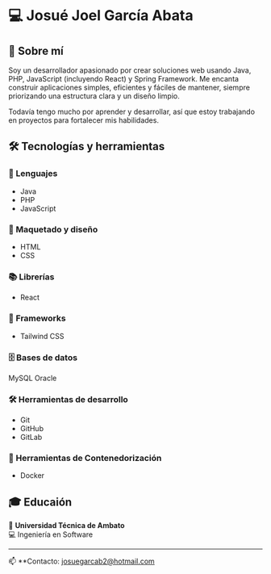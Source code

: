 # 💻 Josué Joel García Abata  

## 🚀 Sobre mí  
Soy un desarrollador apasionado por crear soluciones web usando Java, PHP, JavaScript (incluyendo React) y Spring Framework. Me encanta construir aplicaciones simples, eficientes y fáciles de mantener, siempre priorizando una estructura clara y un diseño limpio.

Todavía tengo mucho por aprender y desarrollar, así que estoy trabajando en proyectos para fortalecer mis habilidades.  

## 🛠️ Tecnologías y herramientas  

### 📌 Lenguajes  
- Java  
- PHP  
- JavaScript  

### 🎨 Maquetado y diseño  
- HTML  
- CSS  

### 📚 Librerías  
- React  

### 🌱 Frameworks
- Tailwind CSS

### 🗄️ Bases de datos
MySQL
Oracle

### 🛠 Herramientas de desarrollo  
- Git  
- GitHub  
- GitLab  

### 🐳 Herramientas de Contenedorización
- Docker

## 🎓 Educaión  
📍 **Universidad Técnica de Ambato**  
💻 Ingeniería en Software  

---  

📫 **Contacto: josuegarcab2@hotmail.com
